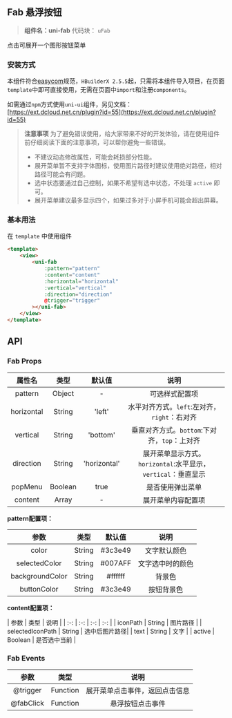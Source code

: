 

## Fab 悬浮按钮
> **组件名：uni-fab**
> 代码块： `uFab`


点击可展开一个图形按钮菜单

### 安装方式

本组件符合[easycom](https://uniapp.dcloud.io/collocation/pages?id=easycom)规范，`HBuilderX 2.5.5`起，只需将本组件导入项目，在页面`template`中即可直接使用，无需在页面中`import`和注册`components`。

如需通过`npm`方式使用`uni-ui`组件，另见文档：[https://ext.dcloud.net.cn/plugin?id=55](https://ext.dcloud.net.cn/plugin?id=55)

> **注意事项**
> 为了避免错误使用，给大家带来不好的开发体验，请在使用组件前仔细阅读下面的注意事项，可以帮你避免一些错误。
> - 不建议动态修改属性，可能会耗损部分性能。
> - 展开菜单暂不支持字体图标，使用图片路径时建议使用绝对路径，相对路径可能会有问题。
> - 选中状态要通过自己控制，如果不希望有选中状态，不处理 `active` 即可。 
> - 展开菜单建议最多显示四个，如果过多对于小屏手机可能会超出屏幕。


### 基本用法

在 `template` 中使用组件

```html
<template>
	<view>
		<uni-fab
			:pattern="pattern"
			:content="content"
			:horizontal="horizontal"
			:vertical="vertical"
			:direction="direction"
			@trigger="trigger"
		></uni-fab>
	</view>
</template>
```


## API

### Fab Props

|  属性名	|    类型	| 默认值		| 说明															|
| :-:		| :-:		| :-:			| :-:															|
| pattern	| Object	| -				| 可选样式配置项												|
| horizontal| String	| 'left'		| 水平对齐方式。`left`:左对齐，`right`：右对齐					|
| vertical	| String	| 'bottom'		| 垂直对齐方式。`bottom`:下对齐，`top`：上对齐					|
| direction	| String	| 'horizontal'	| 展开菜单显示方式。`horizontal`:水平显示，`vertical`：垂直显示	|
| popMenu	| Boolean	| true			| 是否使用弹出菜单											|
| content	| Array		| -				| 展开菜单内容配置项											|



**pattern配置项：**

|  参数				|    类型	| 默认值	| 说明				|
| :-:				|  :-:		| :-:		| :-:				|
| color				| String	| #3c3e49	| 文字默认颜色		|
| selectedColor		| String	| #007AFF	| 文字选中时的颜色	|
| backgroundColor	| String	| #ffffff	| 背景色			|
| buttonColor		| String	| #3c3e49	| 按钮背景色		|

**content配置项：**

|  参数				|    类型	| 说明			|
| :-:				|  :-:				| :-:		| :-:			|
| iconPath			| String	| 图片路径		|
| selectedIconPath	| String	| 选中后图片路径|
| text				| String	| 文字			|
| active			| Boolean	| 是否选中当前	|

### Fab Events

|  参数		|    类型	| 说明							|
| :-:		|  :-:		| :-:							|
| @trigger	| Function	| 展开菜单点击事件，返回点击信息|
| @fabClick	| Function	| 悬浮按钮点击事件				|




